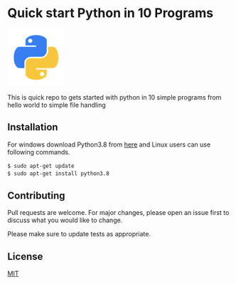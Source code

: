 
# Quick start Python in 10 Programs

![Python](https://github.com/G-Sudarshan/BackToBasics-Hacktoberfest/blob/main/Python-basics-in-10-programs/python.png "Python-basics-in-10-programs")

This is quick repo to gets started with python in 10 simple programs from hello world to simple file handling 

## Installation

For windows download Python3.8 from [here](https://www.python.org/ftp/python/3.8.6/python-3.8.6-amd64.exe) and Linux users can use following commands.

```bash
$ sudo apt-get update
$ sudo apt-get install python3.8
```



## Contributing
Pull requests are welcome. For major changes, please open an issue first to discuss what you would like to change.

Please make sure to update tests as appropriate.

## License
[MIT](https://choosealicense.com/licenses/mit/)
